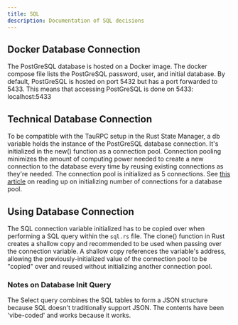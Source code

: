 ```yaml
---
title: SQL
description: Documentation of SQL decisions
---
```


## Docker Database Connection
The PostGreSQL database is hosted on a Docker image. 
The docker compose file lists the PostGreSQL password, user, and initial database. 
By default, PostGreSQL is hosted on port 5432 but has a port forwarded to 5433. 
This means that accessing PostGreSQL is done on 5433: localhost:5433


## Technical Database Connection
To be compatible with the TauRPC setup in the Rust State Manager, a db variable holds the instance of the PostGreSQL database connection. 
It's initialized in the new() function as a connection pool.
Connection pooling minimizes the amount of computing power needed to create a new connection to the database every time by reusing existing connections as they're needed.
The connection pool is initialized as 5 connections.
See [this article](https://github.com/brettwooldridge/HikariCP/wiki/About-Pool-Sizing) on reading up on initializing number of connections for a database pool.

## Using Database Connection
The SQL connection variable initialized has to be copied over when performing a SQL query within the `sql.rs` file. 
The clone() function in Rust creates a shallow copy and recommended to be used when passing over the connection variable.
A shallow copy references the variable's address, allowing the previously-initialized value of the connection pool to be "copied" over and reused without initializing another connection pool. 


### Notes on Database Init Query
The Select query combines the SQL tables to form a JSON structure because SQL doesn't traditionally support JSON.
The contents have been 'vibe-coded' and works because it works.



